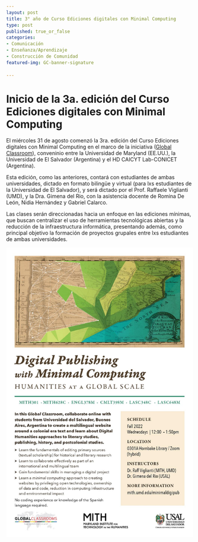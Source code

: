 ```yaml
---
layout: post
title: 3° año de Curso Ediciones digitales con Minimal Computing 
type: post
published: true_or_false
categories: 
- Comunicación 
- Enseñanza/Aprendizaje
- Construcción de Comunidad
featured-img: GC-banner-signature

---
```


# Inicio de la 3a. edición del Curso Ediciones digitales con Minimal Computing 


El miércoles 31 de agosto comenzó la 3ra. edición del Curso Ediciones digitales con Minimal Computing en el marco de la iniciativa ([Global Classroom](https://globalmaryland.umd.edu/offices/education-abroad/program/11841#itinerary)), conveninio entre la Universidad de Maryland (EE.UU.), la Universidad de El Salvador (Argentina) y el HD CAICYT Lab-CONICET (Argentina).

Esta edición, como las anteriores, contará con estudiantes de ambas universidades, dictado en formato bilingüe y virtual (para lxs estudiantes de la Universidad de El Salvador), y será dictado por el Prof. Raffaele Viglianti (UMD), y la Dra. Gimena del Rio, con la asistencia docente de Romina De León, Nidia Hernández y Gabriel Calarco.

Las clases serán direccionadas hacia un enfoque en las ediciones mínimas, que buscan centralizar el uso de herramientas tecnológicas abiertas y la reducción de la infraestructura informática, presentando además, como principal objetivo la formación de proyectos grupales entre lxs estudiantes de ambas universidades.


![umd](/assets/img/posts/MITH301-2022.jpg)


